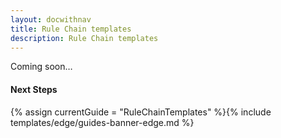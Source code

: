 ```yaml
---
layout: docwithnav
title: Rule Chain templates
description: Rule Chain templates
---
```


Coming soon…

#### Next Steps

{% assign currentGuide = "RuleChainTemplates" %}{% include templates/edge/guides-banner-edge.md %}